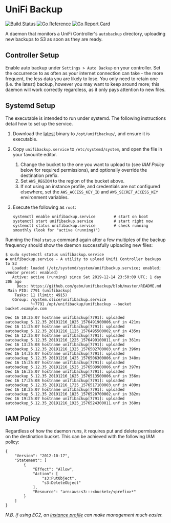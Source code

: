 # UniFi Backup

[![Build Status](https://travis-ci.org/gebn/unifibackup.svg?branch=master)](https://travis-ci.org/gebn/unifibackup)
[![Go Reference](https://pkg.go.dev/badge/github.com/gebn/unifibackup/v2.svg)](https://pkg.go.dev/github.com/gebn/unifibackup/v2)
[![Go Report Card](https://goreportcard.com/badge/github.com/gebn/unifibackup)](https://goreportcard.com/report/github.com/gebn/unifibackup)

A daemon that monitors a UniFi Controller's `autobackup` directory, uploading new backups to S3 as soon as they are ready.

## Controller Setup

Enable auto backup under `Settings > Auto Backup` on your controller. Set the occurrence to as often as your internet connection can take - the more frequent, the less data you are likely to lose. You only need to retain one (i.e. the latest) backup, however you may want to keep around more; this daemon will work correctly regardless, as it only pays attention to new files.

## Systemd Setup

The executable is intended to run under systemd. The following instructions detail how to set up the service.

1. Download the [latest](https://github.com/gebn/unifibackup/releases/latest) binary to `/opt/unifibackup/`, and ensure it is executable.

2. Copy `unifibackup.service` to `/etc/systemd/system`, and open the file in your favourite editor.
   1. Change the bucket to the one you want to upload to (see *IAM Policy* below for required permissions), and optionally override the destination prefix.
   2. Set `AWS_REGION` to the region of the bucket above.
   3. If not using an instance profile, and credentials are not configured elsewhere, set the `AWS_ACCESS_KEY_ID` and `AWS_SECRET_ACCESS_KEY` environment variables.

3. Execute the following as `root`:

       systemctl enable unifibackup.service        # start on boot
       systemctl start unifibackup.service         # start right now
       systemctl status unifibackup.service        # check running smoothly (look for "active (running)")

Running the final `status` command again after a few multiples of the backup frequency should show the daemon successfully uploading new files:

    $ sudo systemctl status unifibackup.service
    ● unifibackup.service - A utility to upload Unifi Controller backups to S3
       Loaded: loaded (/etc/systemd/system/unifibackup.service; enabled; vendor preset: enabled)
       Active: active (running) since Sat 2019-12-14 23:50:09 UTC; 1 day 20h ago
         Docs: https://github.com/gebn/unifibackup/blob/master/README.md
     Main PID: 7791 (unifibackup)
        Tasks: 11 (limit: 4915)
       CGroup: /system.slice/unifibackup.service
               └─7791 /opt/unifibackup/unifibackup --bucket bucket.example.com

    Dec 16 10:25:07 hostname unifibackup[7791]: uploaded autobackup_5.12.35_20191216_1025_1576491900006.unf in 421ms
    Dec 16 11:25:07 hostname unifibackup[7791]: uploaded autobackup_5.12.35_20191216_1125_1576495500002.unf in 435ms
    Dec 16 12:25:07 hostname unifibackup[7791]: uploaded autobackup_5.12.35_20191216_1225_1576499100011.unf in 361ms
    Dec 16 13:25:08 hostname unifibackup[7791]: uploaded autobackup_5.12.35_20191216_1325_1576502700003.unf in 396ms
    Dec 16 14:25:07 hostname unifibackup[7791]: uploaded autobackup_5.12.35_20191216_1425_1576506300006.unf in 348ms
    Dec 16 15:25:07 hostname unifibackup[7791]: uploaded autobackup_5.12.35_20191216_1525_1576509900006.unf in 397ms
    Dec 16 16:25:07 hostname unifibackup[7791]: uploaded autobackup_5.12.35_20191216_1625_1576513500006.unf in 356ms
    Dec 16 17:25:08 hostname unifibackup[7791]: uploaded autobackup_5.12.35_20191216_1725_1576517100003.unf in 409ms
    Dec 16 18:25:07 hostname unifibackup[7791]: uploaded autobackup_5.12.35_20191216_1825_1576520700002.unf in 382ms
    Dec 16 19:25:07 hostname unifibackup[7791]: uploaded autobackup_5.12.35_20191216_1925_1576524300011.unf in 368ms

## IAM Policy

Regardless of how the daemon runs, it requires put and delete permissions on the destination bucket. This can be achieved with the following IAM policy:

    {
        "Version": "2012-10-17",
        "Statement": [
            {
                "Effect": "Allow",
                "Action": [
                    "s3:PutObject",
                    "s3:DeleteObject"
                ],
                "Resource": "arn:aws:s3:::<bucket>/<prefix>*"
            }
        ]
    }

*N.B. if using EC2, an [instance profile](https://docs.aws.amazon.com/IAM/latest/UserGuide/id_roles_use_switch-role-ec2.html) can make management much easier.*

